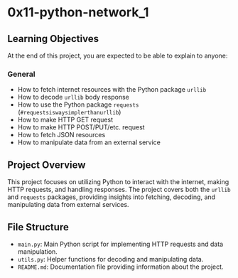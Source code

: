 # 0x11-python-network_1

## Learning Objectives
At the end of this project, you are expected to be able to explain to anyone:

### General
- How to fetch internet resources with the Python package `urllib`
- How to decode `urllib` body response
- How to use the Python package `requests` (`#requestsiswaysimplerthanurllib`)
- How to make HTTP GET request
- How to make HTTP POST/PUT/etc. request
- How to fetch JSON resources
- How to manipulate data from an external service

## Project Overview

This project focuses on utilizing Python to interact with the internet, making HTTP requests, and handling responses. The project covers both the `urllib` and `requests` packages, providing insights into fetching, decoding, and manipulating data from external services.

## File Structure

- `main.py`: Main Python script for implementing HTTP requests and data manipulation.
- `utils.py`: Helper functions for decoding and manipulating data.
- `README.md`: Documentation file providing information about the project.

